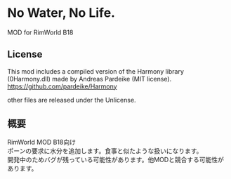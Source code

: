 # No Water, No Life.
MOD for RimWorld B18

## License
This mod includes a compiled version of the Harmony library (0Harmony.dll) made by Andreas Pardeike (MIT license).
https://github.com/pardeike/Harmony

other files are released under the Unlicense.

## 概要

RimWorld MOD B18向け  
ポーンの要求に水分を追加します。食事と似たような扱いになります。  
開発中のためバグが残っている可能性があります。他MODと競合する可能性があります。  
